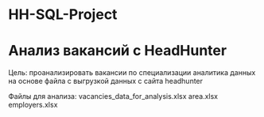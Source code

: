 # HH-SQL-Project

# Анализ вакансий с HeadHunter

Цель: проанализировать вакансии по специализации аналитика данных 
на основе файла с выгрузкой данных с сайта headhunter

Файлы для анализа:
vacancies_data_for_analysis.xlsx
area.xlsx
employers.xlsx

